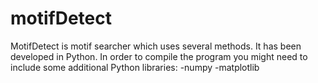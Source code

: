 # motifDetect
MotifDetect is motif searcher which uses several methods. It has been developed in Python. In order
to compile the program you might need to include some additional Python libraries:
-numpy
-matplotlib
